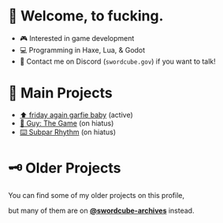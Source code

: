 # 👋 Welcome, to fucking.
- 🎮 Interested in game development
- 💻 Programming in Haxe, Lua, & Godot
- 🤝 Contact me on Discord (`swordcube.gov`) if you want to talk!

# 📢 Main Projects
- [⬆️ friday again garfie baby](https://github.com/swordcube/friday-again-garfie-baby) (active)
- [👨 Guy: The Game](https://github.com/swordcube/stick-guy-the-game) (on hiatus)
- [⌨️ Subpar Rhythm](https://github.com/swordcube/SubparRhythm) (on hiatus)

# 🗝 Older Projects
You can find some of my older projects on this profile,

but many of them are on **[@swordcube-archives](https://github.com/swordcube-archives)** instead.
